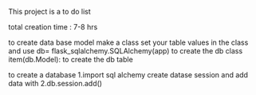 This project is a to do list 

total creation time : 7-8 hrs


to create data base model make a class set your table values in the class and use 
db= flask_sqlalchemy.SQLAlchemy(app)
to create the db
class item(db.Model):
to create the db table

to create a database 
    1.import sql alchemy
create datase session and add data with 
    2.db.session.add()
